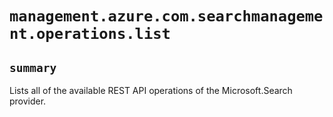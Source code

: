 # `management.azure.com.searchmanagement.operations.list`

## `summary`
Lists all of the available REST API operations of the Microsoft.Search provider.


